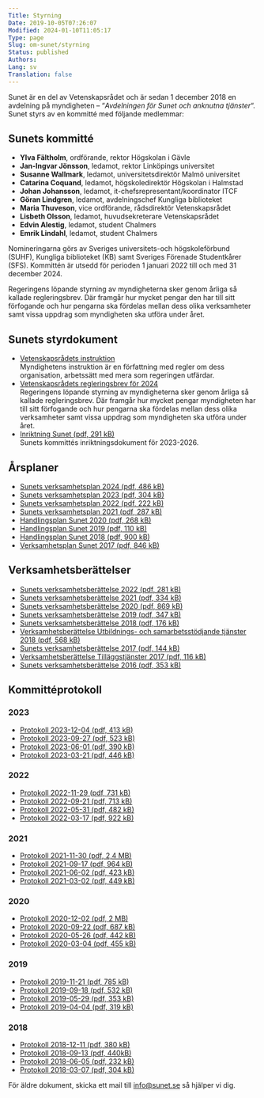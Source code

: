 ```yaml
---
Title: Styrning
Date: 2019-10-05T07:26:07
Modified: 2024-01-10T11:05:17
Type: page
Slug: om-sunet/styrning
Status: published
Authors: 
Lang: sv
Translation: false
---
```


Sunet är en del av Vetenskapsrådet och är sedan 1 december 2018 en avdelning på myndigheten – “*Avdelningen för Sunet och anknutna tjänster*“. Sunet styrs av en kommitté med följande medlemmar:

## Sunets kommitté

* **Ylva Fältholm**, ordförande, rektor Högskolan i Gävle
* **Jan-Ingvar Jönsson**, ledamot, rektor Linköpings universitet
* **Susanne Wallmark**, ledamot, universitetsdirektör Malmö universitet
* **Catarina Coquand**, ledamot, högskoledirektör Högskolan i Halmstad
* **Johan Johansson**, ledamot, it-chefsrepresentant/koordinator ITCF
* **Göran Lindgren**, ledamot, avdelningschef Kungliga biblioteket
* **Maria Thuveson**, vice ordförande, rådsdirektör Vetenskapsrådet
* **Lisbeth Olsson**, ledamot, huvudsekreterare Vetenskapsrådet
* **Edvin Alestig**, ledamot, student Chalmers
* **Emrik Lindahl**, ledamot, student Chalmers

Nomineringarna görs av Sveriges universitets-och högskoleförbund (SUHF), Kungliga biblioteket (KB) samt Sveriges Förenade Studentkårer (SFS). Kommittén är utsedd för perioden 1 januari 2022 till och med 31 december 2024.

Regeringens löpande styrning av myndigheterna sker genom årliga så kallade regleringsbrev. Där framgår hur mycket pengar den har till sitt förfogande och hur pengarna ska fördelas mellan dess olika verksamheter samt vissa uppdrag som myndigheten ska utföra under året.

## Sunets styrdokument

* [Vetenskapsrådets instruktion](https://www.riksdagen.se/sv/dokument-lagar/dokument/svensk-forfattningssamling/forordning-2009975-med-instruktion-for_sfs-2009-975)  
Myndighetens instruktion är en författning med regler om dess organisation, arbetssätt med mera som regeringen utfärdar.
* [Vetenskapsrådets regleringsbrev för 2024](https://www.esv.se/Statsliggaren/Regleringsbrev?rbid=24034)  
Regeringens löpande styrning av myndigheterna sker genom årliga så kallade regleringsbrev. Där framgår hur mycket pengar myndigheten har till sitt förfogande och hur pengarna ska fördelas mellan dess olika verksamheter samt vissa uppdrag som myndigheten ska utföra under året.
* [Inriktning Sunet (pdf, 291 kB)](/wp-content/uploads/2023/10/Sunets-inriktning-2023-2026.pdf)  
Sunets kommittés inriktningsdokument för 2023-2026.

## Årsplaner

* [Sunets verksamhetsplan 2024 (pdf, 486 kB)](/wp-content/uploads/2023/12/Sunets-verksamhetsplan-2024.pdf)
* [Sunets verksamhetsplan 2023 (pdf, 304 kB)](/wp-content/uploads/2023/07/Sunets-verksamhetsplan-2023.pdf)
* [Sunets verksamhetsplan 2022 (pdf, 222 kB)](/wp-content/uploads/2021/12/Sunets-verksamhetsplan-2022.pdf)
* [Sunets verksamhetsplan 2021 (pdf, 287 kB)](/wp-content/uploads/2020/12/Sunets-verksamhetsplan-2021.pdf)
* [Handlingsplan Sunet 2020 (pdf, 268 kB)](/wp-content/uploads/2020/04/Sunets-handlingsplan-2020.pdf)
* [Handlingsplan Sunet 2019 (pdf, 110 kB)](/wp-content/uploads/2018/12/Handlingsplan-Sunet-2019.pdf)
* [Handlingsplan Sunet 2018 (pdf, 900 kB)](/wp-content/uploads/2018/12/Sunet-HP-2018.pdf)
* [Verksamhetsplan Sunet 2017 (pdf, 846 kB)](/wp-content/uploads/2018/12/Sunet-VP-2017.pdf)

## Verksamhetsberättelser

* [Sunets verksamhetsberättelse 2022 (pdf, 281 kB)](/wp-content/uploads/2023/07/Sunets-verksamhetsberättelse-2022.pdf)
* [Sunets verksamhetsberättelse 2021 (pdf, 334 kB)](/wp-content/uploads/2022/04/Sunets-verksamhetsberättelse-2021.pdf)
* [Sunets verksamhetsberättelse 2020 (pdf, 869 kB)](/wp-content/uploads/2021/03/Sunet-Verksamhetsberättelse-2020.pdf)
* [Sunets verksamhetsberättelse 2019 (pdf, 347 kB)](/wp-content/uploads/2020/12/Sunets-verksamhetsberättelse-2019.pdf)
* [Sunets verksamhetsberättelse 2018 (pdf, 176 kB)](/wp-content/uploads/2020/04/Sunet-verksamhetsberättelse-2018.pdf)
* [Verksamhetsberättelse Utbildnings- och samarbetsstödjande tjänster 2018 (pdf, 568 kB)](/wp-content/uploads/2020/04/VB-2018-Sunets-Utbildnings-och-samarbetsstödjande-tjänster.pdf)
* [Sunets verksamhetsberättelse 2017 (pdf, 144 kB)](/wp-content/uploads/2020/04/Sunet-verksamhetsberättelse-2017-1.pdf)
* [Verksamhetsberättelse Tilläggstjänster 2017 (pdf, 116 kB)](/wp-content/uploads/2020/04/VB-2017-Sunets-tilläggstjänster.pdf)
* [Sunets verksamhetsberättelse 2016 (pdf, 353 kB)](/wp-content/uploads/2020/04/Verksamhetsberattelse-Sunet-2016.pdf)

## Kommittéprotokoll

### 2023

* [Protokoll 2023-12-04 (pdf, 413 kB)](/wp-content/uploads/2023/12/Protokoll-Sunets-kommitte-2023-12-04-signed.pdf)
* [Protokoll 2023-09-27 (pdf, 523 kB)](/wp-content/uploads/2023/10/Protokoll-Sunets-kommitte-2023-09-27-signed.pdf)
* [Protokoll 2023-06-01 (pdf, 390 kB)](/wp-content/uploads/2023/09/Protokoll-Sunets-kommitte-2023-06-01-signed.pdf)
* [Protokoll 2023-03-21 (pdf, 446 kB)](/wp-content/uploads/2023/04/Protokoll-Sunets-kommitté-2023-03-21-signed.pdf)

### 2022

* [Protokoll 2022-11-29 (pdf, 731 kB)](/wp-content/uploads/2022/12/Protokoll-2022-11-29-signed.pdf)
* [Protokoll 2022-09-21 (pdf, 713 kB)](/wp-content/uploads/2022/10/Protokoll-Sunets-kommitte-2022-09-21-signed.pdf)
* [Protokoll 2022-05-31 (pdf, 482 kB)](/wp-content/uploads/2022/06/Protokoll-2022-05-31.pdf)
* [Protokoll 2022-03-17 (pdf, 922 kB)](/wp-content/uploads/2022/04/Protokoll-2022-03-17-signed.pdf)

### 2021

* [Protokoll 2021-11-30 (pdf, 2,4 MB)](/wp-content/uploads/2021/12/Protokoll_2021-11-30_signed.pdf)
* [Protokoll 2021-09-17 (pdf, 964 kB)](/wp-content/uploads/2021/09/Protokoll-2021-09-17-signed-signed-signed.pdf)
* [Protokoll 2021-06-02 (pdf, 423 kB)](/wp-content/uploads/2021/06/Protokoll-2021-06-02_signed_signed_signed.pdf)
* [Protokoll 2021-03-02 (pdf, 449 kB)](/wp-content/uploads/2021/03/Protokoll-2021-03-02_signed.pdf)

### 2020

* [Protokoll 2020-12-02 (pdf, 2 MB)](/wp-content/uploads/2020/12/Protokoll-Sunets-kommitte-2020-12-02_signed.pdf)
* [Protokoll 2020-09-22 (pdf, 687 kB)](/wp-content/uploads/2020/10/Protokoll-Sunets-kommitte-2020-09-22.pdf)
* [Protokoll 2020-05-26 (pdf, 442 kB)](/wp-content/uploads/2020/10/Protokoll-Sunets-kommitte-2020-05-26.pdf)
* [Protokoll 2020-03-04 (pdf, 455 kB)](/wp-content/uploads/2020/05/Protokoll-Sunets-kommitte-2020-03-04.pdf)

### 2019

* [Protokoll 2019-11-21 (pdf, 785 kB)](/wp-content/uploads/2020/04/Protokoll-Sunets-kommitte-2019-11-21.pdf)
* [Protokoll 2019-09-18 (pdf, 532 kB)](/wp-content/uploads/2020/04/Protokoll-Sunets-kommitte-2019-09-18.pdf)
* [Protokoll 2019-05-29 (pdf, 353 kB)](/wp-content/uploads/2020/05/Protokoll-Sunets-kommitte-2019-05-29.pdf)
* [Protokoll 2019-04-04 (pdf, 319 kB)](/wp-content/uploads/2020/04/Protokoll-20190404.pdf)

### 2018

* [Protokoll 2018-12-11 (pdf, 380 kB)](/wp-content/uploads/2020/04/Protokoll-2018-12-11-signerat.pdf)
* [Protokoll 2018-09-13 (pdf, 440kB)](/wp-content/uploads/2020/04/Protokoll-2018-09-13-signerat.pdf)
* [Protokoll 2018-06-05 (pdf, 232 kB)](/wp-content/uploads/2020/04/Protokoll-2018-06-05-signerat.pdf)
* [Protokoll 2018-03-07 (pdf, 304 kB)](/wp-content/uploads/2020/04/Protokoll-2018-03-07-signerat.pdf)

För äldre dokument, skicka ett mail till [info@sunet.se](mailto:info@sunet.se) så hjälper vi dig.

 

